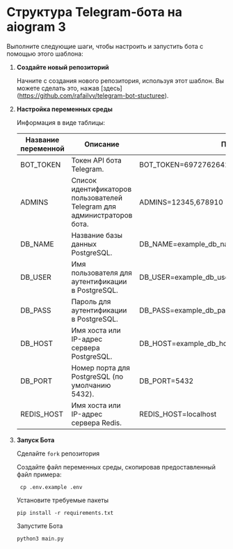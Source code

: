 # Структура Telegram-бота на aiogram 3

Выполните следующие шаги, чтобы настроить и запустить бота с помощью этого шаблона:

1. **Создайте новый репозиторий**

    Начните с создания нового репозитория, используя этот шаблон. Вы можете сделать это, нажав [здесь] (https://github.com/rafailvv/telegram-bot-stucturee).

2. **Настройка переменных среды**

    Информация в виде таблицы:

    | Название переменной | Описание                                                 | Примерное значение                                      |
    |--------------------|----------------------------------------------------------|----------------------------------------------------------|
    | BOT_TOKEN          | Токен API бота Telegram.                                 | BOT_TOKEN=6972762642:AAEQ5k5aI_QfR2UqSYhTUE5zhgZxXPjWv_Y |
    | ADMINS             | Список идентификаторов пользователей Telegram для администраторов бота. | ADMINS=12345,678910                                      |
    | DB_NAME            | Название базы данных PostgreSQL.                         | DB_NAME=example_db_name                                  |
    | DB_USER            | Имя пользователя для аутентификации в PostgreSQL.       | DB_USER=example_db_user                                  |
    | DB_PASS            | Пароль для аутентификации в PostgreSQL.                 | DB_PASS=example_db_password                              |
    | DB_HOST            | Имя хоста или IP-адрес сервера PostgreSQL.              | DB_HOST=example_db_host                                  |
    | DB_PORT            | Номер порта для PostgreSQL (по умолчанию 5432).          | DB_PORT=5432                                             |
    | REDIS_HOST         | Имя хоста или IP-адрес сервера Redis.                   | REDIS_HOST=localhost                                     |


3. **Запуск Бота**

    Сделайте ```fork``` репозитория

    Создайте файл переменных среды, скопировав предоставленный файл примера:

    ```
     cp .env.example .env
     ```

    Установите требуемые пакеты
    ```
    pip install -r requirements.txt
    ```

    Запустите Бота

    ```
    python3 main.py
    ```